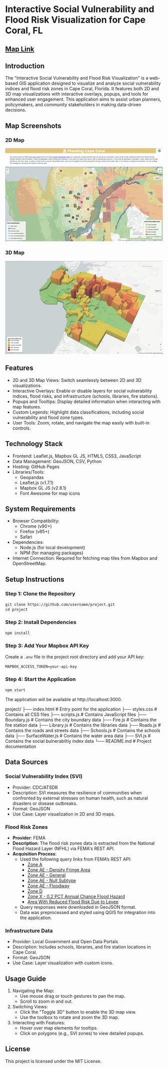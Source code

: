 # Interactive Social Vulnerability and Flood Risk Visualization for Cape Coral, FL
## [Map Link](https://florida-flood-risk-master-d9cjkowie-haochenmiaos-projects.vercel.app/)

## Introduction

The "Interactive Social Vulnerability and Flood Risk Visualization" is a web-based GIS application designed to visualize and analyze social vulnerability indices and flood risk zones in Cape Coral, Florida. It features both 2D and 3D map visualizations with interactive overlays, popups, and tools for enhanced user engagement. This application aims to assist urban planners, policymakers, and community stakeholders in making data-driven decisions.

## Map Screenshots

### 2D Map

![2D Map](img/2D_map.png)

### 3D Map

![3D Map](img/3D_map.png)

## Features

* 2D and 3D Map Views: Switch seamlessly between 2D and 3D visualizations.
* Interactive Overlays: Enable or disable layers for social vulnerability indices, flood risks, and infrastructure (schools, libraries, fire stations).
* Popups and Tooltips: Display detailed information when interacting with map features.
* Custom Legends: Highlight data classifications, including social vulnerability and flood zone types.
* User Tools: Zoom, rotate, and navigate the map easily with built-in controls.

## Technology Stack
* Frontend: Leaflet.js, Mapbox GL JS, HTML5, CSS3, JavaScript
* Data Management: GeoJSON, CSV, Python
* Hosting: GitHub Pages
* Libraries/Tools:
    * Geopandas
    * Leaflet.js (v1.7.1)
    * Mapbox GL JS (v2.8.1)
    * Font Awesome for map icons

## System Requirements
* Browser Compatibility:
    * Chrome (v90+)
    * Firefox (v85+)
    * Safari
* Dependencies:
    * Node.js (for local development)
    * NPM (for managing packages)
* Internet Connection: Required for fetching map tiles from Mapbox and OpenStreetMap.


## Setup Instructions

### Step 1: Clone the Repository
```
git clone https://github.com/username/project.git
cd project
```

### Step 2: Install Dependencies
```
npm install
```

### Step 3: Add Your Mapbox API Key
Create a ```.env``` file in the project root directory and add your API key:

```
MAPBOX_ACCESS_TOKEN=your-api-key
```

### Step 4: Start the Application
```
npm start
```

The application will be available at http://localhost:3000.


project/
├── index.html        # Entry point for the application
├── styles.css        # Contains all CSS files
├── scripts.js        # Contains JavaScript files
├── Boundary.js       # Contains the city boundary data
├── Fire.js           # Contains the fire station data
├── Library.js        # Contains the libraries data
├── Roads.js          # Contains the roads and streets data
├── Schools.js        # Contains the schools data
├── SurfaceWater.js   # Contains the water area data
├── SVI.js            # Contains the social bulnerabiltiy index data
└── README.md         # Project documentation


## Data Sources
### Social Vulnerability Index (SVI)
* Provider: CDC/ATSDR
* Description: SVI measures the resilience of communities when confronted by external stresses on human health, such as natural disasters or disease outbreaks.
* Format: GeoJSON
* Use Case: Layer visualization in 2D and 3D maps.

### Flood Risk Zones

- **Provider**: FEMA  
- **Description**: The flood risk zones data is extracted from the National Flood Hazard Layer (NFHL) via FEMA's REST API.  
- **Acquisition Process**:  
  - Used the following query links from FEMA’s REST API:
    - [Zone A](https://hazards.fema.gov/arcgis/rest/services/public/NFHL/MapServer/28/query?where=FLD_ZONE=%27A%27&geometry=-82.0,26.5,-81.5,27.0&geometryType=esriGeometryEnvelope&spatialRel=esriSpatialRelIntersects&outFields=*&f=geojson)
    - [Zone AE - Density Fringe Area](https://hazards.fema.gov/arcgis/rest/services/public/NFHL/MapServer/28/query?where=FLD_ZONE=%27AE%27%20AND%20ZONE_SUBTY=%27DENSITY%20FRINGE%20AREA%27&geometry=-82.0,26.5,-81.5,27.0&geometryType=esriGeometryEnvelope&spatialRel=esriSpatialRelIntersects&outFields=*&f=geojson)
    - [Zone AE - General](https://hazards.fema.gov/arcgis/rest/services/public/NFHL/MapServer/28/query?where=FLD_ZONE=%27AE%27&geometry=-82.0,27.0,-81.5,27.5&geometryType=esriGeometryEnvelope&spatialRel=esriSpatialRelIntersects&outFields=*&f=geojson)
    - [Zone AE - Null Subtype](https://hazards.fema.gov/arcgis/rest/services/public/NFHL/MapServer/28/query?where=FLD_ZONE=%27AE%27%20AND%20ZONE_SUBTY%20IS%20NULL&outFields=*&resultRecordCount=1500&f=geojson)
    - [Zone AE - Floodway](https://hazards.fema.gov/arcgis/rest/services/public/NFHL/MapServer/28/query?where=FLD_ZONE=%27AE%27%20AND%20ZONE_SUBTY=%27FLOODWAY%27&geometry=-82.0,26.5,-81.5,27.0&geometryType=esriGeometryEnvelope&spatialRel=esriSpatialRelIntersects&outFields=*&f=geojson)
    - [Zone D](https://hazards.fema.gov/arcgis/rest/services/public/NFHL/MapServer/28/query?where=FLD_ZONE=%27D%27&geometry=-82.0,26.5,-81.5,27.0&geometryType=esriGeometryEnvelope&spatialRel=esriSpatialRelIntersects&outFields=*&f=geojson)
    - [Zone X - 0.2 PCT Annual Chance Flood Hazard](https://hazards.fema.gov/arcgis/rest/services/public/NFHL/MapServer/28/query?where=FLD_ZONE=%27X%27%20AND%20ZONE_SUBTY=%270.2%20PCT%20ANNUAL%20CHANCE%20FLOOD%20HAZARD%27&geometry=-82.0,26.5,-81.5,27.0&geometryType=esriGeometryEnvelope&spatialRel=esriSpatialRelIntersects&outFields=*&f=geojson)
    - [Area With Reduced Flood Risk Due to Levee](https://hazards.fema.gov/arcgis/rest/services/public/NFHL/MapServer/28/query?where=ZONE_SUBTY=%27AREA%20WITH%20REDUCED%20FLOOD%20RISK%20DUE%20TO%20LEVEE%27&geometry=-82.0,26.5,-81.5,27.0&geometryType=esriGeometryEnvelope&spatialRel=esriSpatialRelIntersects&outFields=*&f=geojson)
  - Query responses were downloaded in GeoJSON format.  
  - Data was preprocessed and styled using QGIS for integration into the application.

### Infrastructure Data
* Provider: Local Government and Open Data Portals
* Description: Includes schools, libraries, and fire station locations in Cape Coral.
* Format: GeoJSON
* Use Case: Layer visualization with custom icons.


## Usage Guide
1. Navigating the Map:
    * Use mouse drag or touch gestures to pan the map.
    * Scroll to zoom in and out.
2. Switching Views:
    * Click the "Toggle 3D" button to enable the 3D map view.
    * Use the toolbox to rotate and zoom the 3D map.
3. Interacting with Features:
    * Hover over map elements for tooltips.
    * Click on polygons (e.g., SVI zones) to view detailed popups.


## License
This project is licensed under the MIT License.



